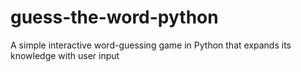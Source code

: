 # guess-the-word-python
A simple interactive word-guessing game in Python that expands its knowledge with user input

